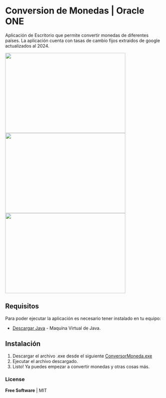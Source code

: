 # Conversion de Monedas | Oracle ONE

Aplicación de Escritorio que permite convertir monedas de diferentes países. La aplicación cuenta con tasas de cambio fijos extraidos de google actualizados al 2024.

<img src="https://github.com/danieldevelop/ConversorMoneda/assets/51731637/1d0af0cf-ab31-496b-b766-111dfba77002" width="384px" height="256px">
<img src="https://github.com/danieldevelop/ConversorMoneda/assets/51731637/090153d9-7ab7-4686-9c35-f53ac8837a39" width="384px" height="256px">
<img src="https://github.com/danieldevelop/ConversorMoneda/assets/51731637/71c17703-9017-416f-93d6-a2164962fb7b" width="384px" height="256px">

## Requisitos

Para poder ejecutar la aplicación es necesario tener instalado en tu equipo:

- [Descargar Java](https://www.java.com/es/download/ie_manual.jsp) - Maquína Virtual de Java.

## Instalación

1. Descargar el archivo .exe desde el siguiente [ConversorMoneda.exe](https://github.com/danieldevelop/ConversorMoneda/releases/download/ConversorMoneda-v2.0.0/ConversorMonedas.exe)
2. Ejecutar el archivo descargado.
3. Listo! Ya puedes empezar a convertir monedas y otras cosas más.


### License

**Free Software** | MIT